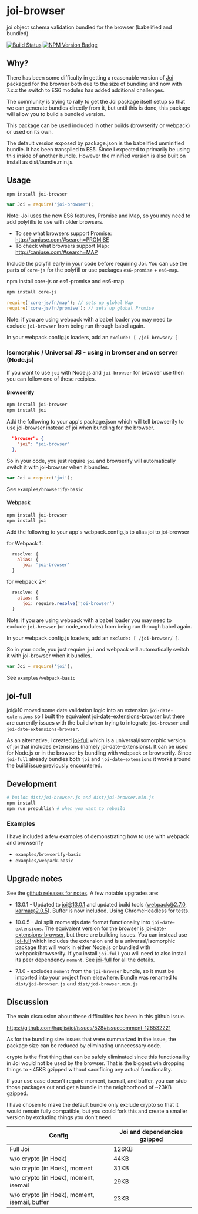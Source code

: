 # joi-browser

joi object schema validation bundled for the browser (babelified and bundled)

[![Build Status](https://secure.travis-ci.org/jeffbski/joi-browser.png?branch=master)](http://travis-ci.org/jeffbski/joi-browser) [![NPM Version Badge](https://img.shields.io/npm/v/joi-browser.svg)](https://www.npmjs.com/package/joi-browser)

## Why?

There has been some difficulty in getting a reasonable version of [Joi](https://github.com/hapijs/joi) packaged for the browser both due to the size of bundling and now with 7.x.x the switch to ES6 modules has added additional challenges.

The community is trying to rally to get the Joi package itself setup so that we can generate bundles directly from it, but until this is done, this package will allow you to build a bundled version.

This package can be used included in other builds (browserify or webpack) or used on its own.

The default version exposed by package.json is the babelified unminified bundle. It has been transpiled to ES5. Since I expected to primarily be using this inside of another bundle. However the minified version is also built on install as dist/bundle.min.js.

## Usage


```bash
npm install joi-browser
```

```javascript
var Joi = require('joi-browser');
```

Note: Joi uses the new ES6 features, Promise and Map, so you may need to add polyfills to use with older browsers.

 - To see what browsers support Promise: http://caniuse.com/#search=PROMISE
 - To check what browsers support Map: http://caniuse.com/#search=MAP

Include the polyfill early in your code before requiring Joi. You can use the parts of `core-js` for the polyfill or use packages `es6-promise` + `es6-map`.

npm install core-js or es6-promise and es6-map
```bash
npm install core-js
```

```js
require('core-js/fn/map'); // sets up global Map
require('core-js/fn/promise'); // sets up global Promise
```

Note: if you are using webpack with a babel loader you may need to exclude `joi-browser` from being run through babel again.

In your webpack.config.js loaders, add an `exclude: [ /joi-browser/ ]`


### Isomorphic / Universal JS - using in browser and on server (Node.js)

If you want to use `joi` with Node.js and `joi-browser` for browser use then you can follow one of these recipies.

#### Browserify

```bash
npm install joi-browser
npm install joi
```

Add the following to your app's package.json which will tell browserify to use joi-browser instead of joi when bundling for the browser.

```json
  "browser": {
    "joi": "joi-browser"
  },
```

So in your code, you just require `joi` and browserify will automatically switch it with joi-browser when it bundles.

```javascript
var Joi = require('joi');
```

See `examples/browserify-basic`

#### Webpack

```bash
npm install joi-browser
npm install joi
```

Add the following to your app's webpack.config.js to alias joi to joi-browser

for Webpack 1:
```javascript
  resolve: {
    alias: {
      joi: 'joi-browser'
  }
```

for webpack 2+:
```javascript
  resolve: {
    alias: {
      joi: require.resolve('joi-browser')
  }
```

Note: if you are using webpack with a babel loader you may need to exclude `joi-browser` (or node_modules) from being run through babel again.

In your webpack.config.js loaders, add an `exclude: [ /joi-browser/ ]`.



So in your code, you just require `joi` and webpack will automatically switch it with joi-browser when it bundles.

```javascript
var Joi = require('joi');
```

See `examples/webpack-basic`

## joi-full

joi@10 moved some date validation logic into an extension `joi-date-extensions` so I built the equivalent [joi-date-extensions-browser](https://github.com/jeffbski/joi-date-extensions-browser) but there are currently issues with the build when trying to integrate `joi-browser` and `joi-date-extensions-browser`.

As an alternative, I created [joi-full](https://github.com/jeffbski/joi-full) which is a universal/isomorphic version of joi that includes extensions (namely joi-date-extensions). It can be used for Node.js or in the browser by bundling with webpack or browserify. Since `joi-full` already bundles both `joi` and `joi-date-extensions` it works around the build issue previously encountered.


## Development

```bash
# builds dist/joi-browser.js and dist/joi-browser.min.js
npm install
npm run prepublish # when you want to rebuild
```

### Examples

I have included a few examples of demonstrating how to use with webpack and browserify

 - `examples/browserify-basic`
 - `examples/webpack-basic`

## Upgrade notes

See the [github releases for notes](https://github.com/jeffbski/joi-browser/releases). A few notable upgrades are:

 - 13.0.1 - Updated to joi@13.0.1 and updated build tools (webpack@2.7.0, karma@2.0.5). Buffer is now included. Using ChromeHeadless for tests.

 - 10.0.5 - Joi split momentjs date format functionality into `joi-date-extensions`. The equivalent version for the browser is [joi-date-extensions-browser](https://github.com/jeffbski/joi-date-extensions-browser), but there are building issues. You can instead use [joi-full](https://github.com/jeffbski/joi-full) which includes the extension and is a universal/isomorphic package that will work in either Node.js or bundled with webpack/browserify. If you install `joi-full` you will need to also install its peer dependency `moment`. See [joi-full](https://github.com/jeffbski/joi-full) for all the details.

 - 7.1.0 - excludes `moment` from the `joi-browser` bundle, so it must be imported into your project from elsewhere. Bundle was renamed to `dist/joi-browser.js` and `dist/joi-browser.min.js`

## Discussion

The main discussion about these difficulties has been in this github issue.

https://github.com/hapijs/joi/issues/528#issuecomment-128532221

As for the bundling size issues that were summarized in the issue, the package size can be reduced by eliminating unnecessary code.

crypto is the first thing that can be safely eliminated since this functionaility in Joi would not be used by the browser. That is the biggest win dropping things to ~45KB gzipped without sacrificing any actual functionality.

If your use case doesn't require moment, isemail, and buffer, you can stub those packages out and get a bundle in the neighborhood of ~23KB gzipped.

I have chosen to make the default bundle only exclude crypto so that it would remain fully compatible, but you could fork this and create a smaller version by excluding things you don't need.

| Config | Joi and dependencies gzipped |
|----------|------------------------------------------|
| Full Joi | 126KB |
| w/o crypto (in Hoek) | 44KB |
| w/o crypto (in Hoek), moment | 31KB |
| w/o crypto (in Hoek), moment, isemail | 29KB |
| w/o crypto (in Hoek), moment, isemail, buffer | 23KB |
